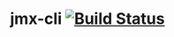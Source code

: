 # jmx-cli [![Build Status](https://travis-ci.org/weissreto/jmx-cli.svg?branch=master)](https://travis-ci.org/weissreto/jmx-cli)
